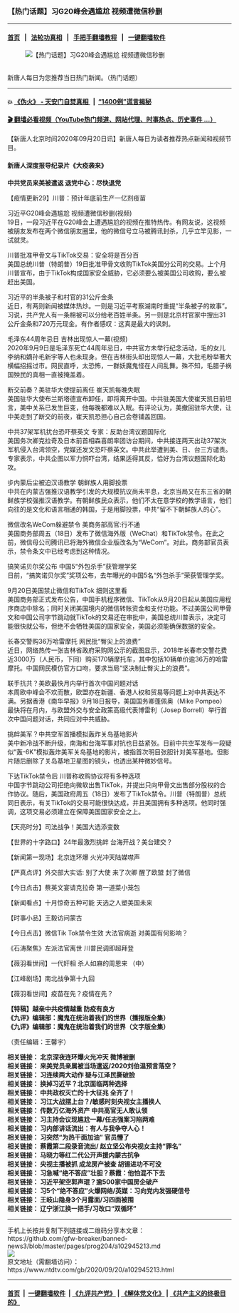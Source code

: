 ### 【热门话题】习G20峰会遇尴尬 视频遭微信秒删
------------------------

#### [首页](https://github.com/gfw-breaker/banned-news3/blob/master/README.md) &nbsp;&nbsp;|&nbsp;&nbsp; [法轮功真相](https://github.com/begood0513/basic/blob/master/README.md)  &nbsp;&nbsp;|&nbsp;&nbsp; [手把手翻墙教程](https://github.com/gfw-breaker/guides/wiki)  &nbsp;&nbsp;|&nbsp;&nbsp; [一键翻墙软件](https://github.com/gfw-breaker/nogfw/blob/master/README.md)  



<div><div class="featured_image">
 <figure>
  <img alt="【热门话题】习G20峰会遇尴尬 视频遭微信秒删" src="https://i.ntdtv.com/assets/uploads/2020/06/45-1-1-800x450.jpg"/>
 </figure><br/>
 <span class="caption">
  新唐人每日为您推荐当日热门新闻。（热门话题）
 </span>
</div>
</div><hr/>

#### 💥 [《伪火》 - 天安门自焚真相 ](http://158.247.195.190:10000/videos/blog/weihuo.html)&nbsp; |&nbsp; [“1400例”谎言揭秘  ](http://158.247.195.190:10000/videos/blog/jiexi1400.html)

#### [ 🎬  翻墙必看视频（YouTube热门频道、网站代理、时事热点、历史事件 ...）](https://github.com/gfw-breaker/links/blob/master/banned.md)

<div><div class="post_content" itemprop="articleBody">
 <p>
  【新唐人北京时间2020年09月20日讯】新唐人每日为读者推荐热点新闻和视频节目。
 </p>
 <h4>
  <strong>
   <ok href="https://www.ntdtv.com/gb/2020/08/06/a102912474.html" rel="noopener" target="_blank">
    新唐人深度报导纪录片《大疫袭来》
   </ok>
  </strong>
 </h4>
 <p>
  <strong>
   <ok href="https://www.ntdtv.com/gb/2020/09/20/a102945154.html" rel="noopener" target="_blank">
    中共党员来美被遣返 退党中心：尽快退党
   </ok>
  </strong>
 </p>
 <p>
  <ok href="https://www.ntdtv.com/gb/2020/09/20/a102944962.html" rel="noopener" target="_blank">
   【疫情更新29】川普：预计年底前生产一亿剂疫苗
  </ok>
 </p>
 <p>
  <ok href="https://www.ntdtv.com/gb/2020/09/20/a102944994.html" rel="noopener" target="_blank">
   习近平G20峰会遇尴尬 视频遭微信秒删(视频)
  </ok>
  <br/>
  19日，一段习近平在G20峰会上遭遇尴尬的视频在推特热传。有网友说，这视频被朋友发布在两个微信朋友圈里，他的微信号立马被腾讯封杀，几乎立竿见影，一试就灵。
 </p>
 <p>
  <ok href="https://www.ntdtv.com/gb/2020/09/20/a102944990.html" rel="noopener" target="_blank">
   川普批准甲骨文与TikTok交易：安全将是百分百
  </ok>
  <br/>
  美国总统川普（特朗普）19日批准甲骨文收购TikTok美国分公司的交易。上个月川普宣布，由于TikTok构成国家安全威胁，它必须要么被美国公司收购，要么被赶出美国。
 </p>
 <p>
  <ok href="https://www.ntdtv.com/gb/2020/09/20/a102945045.html" rel="noopener" target="_blank">
   习近平的半条被子和村官的31公斤金条
  </ok>
  <br/>
  近日，有两则新闻被媒体热炒。一则是习近平考察湖南时重提“半条被子的故事”。习说，共产党人有一条棉被可以分给老百姓半条。另一则是北京村官家中搜出31公斤金条和720万元现金。有作者感叹：这真是最大的讽刺。
 </p>
 <p>
  <ok href="https://www.ntdtv.com/gb/2020/09/20/a102945077.html" rel="noopener" target="_blank">
   毛泽东44周年忌日 吉林出现惊人一幕(视频)
  </ok>
  <br/>
  2020年9月9日是毛泽东死亡44周年忌日，中共官方未举行纪念活动，毛的女儿李纳和嫡孙毛新宇等人也未现身。但在吉林街头却出现惊人一幕，大批毛粉举著大横幅招摇过市。网民直呼，太恐怖，一群妖魔鬼怪在人间乱舞。殊不知，毛腊子祸国殃民的真相一直被掩盖着。
 </p>
 <p>
  <ok href="https://www.ntdtv.com/gb/2020/09/20/a102945080.html" rel="noopener" target="_blank">
   断交前奏？美驻华大使提前离任 崔天凯每晚失眠
  </ok>
  <br/>
  美国驻华大使布兰斯塔德宣布卸任，即将离开中国。中共驻美国大使崔天凯日前坦言，美中关系已发生巨变，他每晚都难以入眠。有评论认为，美撤回驻华大使，让中美走到了断交的前夜，崔天凯恐担心自己会卷铺盖回国。
 </p>
 <p>
  <ok href="https://www.ntdtv.com/gb/2020/09/20/a102945025.html" rel="noopener" target="_blank">
   中共37架军机扰台恐吓蔡英文 专家：反助台湾议题国际化
  </ok>
  <br/>
  美国务次卿克拉奇及日本前首相森喜朗率团访台期间，中共接连两天出动37架次军机侵入台湾领空，党媒还发文恐吓蔡英文。中共此举遭到美、日、台三方谴责。专家表示，中共企图以军力恫吓台湾，结果适得其反，恰好为台湾议题国际化助攻。
 </p>
 <p>
  <ok href="https://www.ntdtv.com/gb/2020/09/20/a102945103.html" rel="noopener" target="_blank">
   步内蒙后尘被迫汉语教学 朝鲜族人用脚投票
  </ok>
  <br/>
  中共在内蒙古强推汉语教学引发的大规模抗议尚未平息，北京当局又在东三省的朝鲜族学校强推汉语教学。有朝鲜族民众表示，他们不太在意学校的教学语言，他们向往的是文化和语言相通的韩国，于是用脚投票，中共“留不下朝鲜族人的心”。
 </p>
 <p>
  <ok href="https://www.ntdtv.com/gb/2020/09/19/a102944787.html" rel="noopener" target="_blank">
   微信改名WeCom躲避禁令 美商务部高官:行不通
  </ok>
  <br/>
  美国商务部周五（18日）发布了微信海外版（WeChat）和TikTok禁令。在此之前，微信母公司腾讯已将海外微信企业版改名为“WeCom”。对此，商务部官员表示，禁令条文中已经考虑到这种情况。
 </p>
 <p>
  <ok href="https://www.ntdtv.com/gb/2020/09/19/a102944873.html" rel="noopener" target="_blank">
   搞笑诺贝尔奖公布 中国5“外包杀手”获管理学奖
  </ok>
  <br/>
  日前，“搞笑诺贝尔奖”奖项公布，去年曝光的中国5名“外包杀手”荣获管理学奖。
 </p>
 <p>
  <ok href="https://www.ntdtv.com/gb/2020/09/19/a102944924.html" rel="noopener" target="_blank">
   9月20日美国禁止微信和TikTok 细则这里看
  </ok>
  <br/>
  美国商务部正式发布公告，中国手机程序微信、TikTok从9月20日起从美国应用程序商店中除名；同时关闭美国境内的微信转账资金和支付功能。不过美国公司甲骨文和中国公司字节跳动就TikTok的交易还在审批中，美国总统川普表示，决定可能很快就公布，但绝不会牺牲美国的国家安全，美国必须能确保数据的安全。
 </p>
 <p>
  <ok href="https://www.ntdtv.com/gb/2020/09/19/a102944844.html" rel="noopener" target="_blank">
   长春交警购36万哈雷摩托 网民批“臀尖上的浪费”
  </ok>
  <br/>
  近日，网络热传一张吉林省政府采购网公示的截图显示，2018年长春市交警花费近3000万（人民币，下同）购买170辆摩托车，其中包括10辆单价逾36万的哈雷摩托。中国网民模仿官方口吻，要求当局“坚决制止臀尖上的浪费”。
 </p>
 <p>
  <ok href="https://www.ntdtv.com/gb/2020/09/19/a102944855.html" rel="noopener" target="_blank">
   联手抗共？美欧最快月内举行首次中国问题对话
  </ok>
  <br/>
  本周欧中峰会不欢而散，欧盟亦在新疆、香港人权和贸易等问题上对中共表达不满。另据香港《南华早报》9月18日报导，美国国务卿蓬佩奥（Mike Pompeo）最快将在月内，与欧盟外交与安全政策高级代表博雷利（Josep Borrell）举行首次中国问题对话，共同应对中共威胁。
 </p>
 <p>
  <ok href="https://www.ntdtv.com/gb/2020/09/19/a102944800.html" rel="noopener" target="_blank">
   挑衅美军？中共空军首播模拟轰炸关岛基地影片
  </ok>
  <br/>
  美中新冷战不断升级，南海和台海军事对抗也日益紧张。日前中共空军发布一段疑似“轰-6K”模拟轰炸美军关岛基地的影片，被指首次明目张胆针对美军基地。但影片随后删除了关岛基地卫星图的镜头，也透出某种微妙信号。
 </p>
 <p>
  <ok href="https://www.ntdtv.com/gb/2020/09/19/a102944803.html" rel="noopener" target="_blank">
   下达TikTok禁令后 川普称收购协议将有多种选项
  </ok>
  <br/>
  中国字节跳动公司拒绝向微软出售TikTok，并提出只向甲骨文出售部分股权的合作协议。随后，美国政府周五（18日）发布了TikTok禁令。川普（特朗普）总统同日表示，有关TikTok的交易可能很快达成，并且美国拥有多种选项。他同时强调，这项交易必须建立在保障美国国家安全之上。
 </p>
 <p>
  <ok href="https://www.ntdtv.com/gb/2020/09/19/a102944935.html" rel="noopener" target="_blank">
   【天亮时分】司法战争！美国大选添变数
  </ok>
 </p>
 <p>
  <ok href="https://www.ntdtv.com/gb/2020/09/19/a102944664.html" rel="noopener" target="_blank">
   【世界的十字路口】24年最激烈挑衅 台海开战？美台建交？
  </ok>
 </p>
 <p>
  <ok href="https://www.ntdtv.com/gb/2020/09/20/a102945204.html" rel="noopener" target="_blank">
   【新闻第一现场】北京连环爆 火光冲天陆媒噤声
  </ok>
 </p>
 <p>
  <ok href="https://www.ntdtv.com/gb/2020/09/20/a102945132.html" rel="noopener" target="_blank">
   【严真点评】外交部大实话: 别了大使 来了次卿 醒了欧盟 封了微信
  </ok>
 </p>
 <p>
  <ok href="https://www.ntdtv.com/gb/2020/09/20/a102944963.html" rel="noopener" target="_blank">
   【今日点击】蔡英文宴请克拉奇 第一道菜小笼包
  </ok>
 </p>
 <p>
  <ok href="https://www.ntdtv.com/gb/2020/09/20/a102944996.html" rel="noopener" target="_blank">
   【新闻看点】十月惊奇五种可能 天选之人塑美国未来
  </ok>
 </p>
 <p>
  <ok href="https://www.ntdtv.com/gb/2020/09/20/a102945180.html" rel="noopener" target="_blank">
   【时事小品】王毅访问蒙古
  </ok>
 </p>
 <p>
  <ok href="https://www.ntdtv.com/gb/2020/09/19/a102944940.html" rel="noopener" target="_blank">
   【今日点击】微信Tik Tok禁令生效 大法官病逝 对美国有何影响？
  </ok>
 </p>
 <p>
  <ok href="https://www.ntdtv.com/gb/2020/09/19/a102944811.html" rel="noopener" target="_blank">
   《石涛聚焦》左派法官离世 川普民调即超拜登
  </ok>
 </p>
 <p>
  <ok href="https://www.ntdtv.com/gb/2020/09/20/a102945185.html" rel="noopener" target="_blank">
   【薇羽看世间】一代奸相 杀人如麻的周恩来 （中）
  </ok>
 </p>
 <p>
  <ok href="https://www.ntdtv.com/gb/2020/09/20/a102945119.html" rel="noopener" target="_blank">
   【江峰剧场】南北战争第十九回
  </ok>
 </p>
 <p>
  <ok href="https://www.ntdtv.com/gb/2020/09/19/a102944616.html" rel="noopener" target="_blank">
   【薇羽看世间】疫苗在先？疫情在先？
  </ok>
 </p>
 <p>
  <strong>
   <ok href="https://www.ntdtv.com/gb/2020/04/23/a102829962.html" rel="noopener" target="_blank">
    【特稿】越亲中共疫情越重 防疫有良方
   </ok>
  </strong>
  <br/>
  <strong>
   <ok href="https://www.ntdtv.com/gb/2019/02/15/a102512426.html" rel="noopener" target="_blank">
    《九评》编辑部：魔鬼在统治着我们的世界（播报版全集）
   </ok>
  </strong>
  <br/>
  <strong>
   <ok href=" https://www.ntdtv.com/gb/2018/06/08/a1378888.html" rel="noopener" target="_blank">
    《九评》编辑部：魔鬼在统治着我们的世界（文字版全集）
   </ok>
  </strong>
 </p>
 <p>
  （责任编辑：王馨宇）
 </p>
 <p>
  <strong>
   相关链接：
   <ok href="https://www.ntdtv.com/gb/2020/09/19/a102944544.html" rel="noopener" target="_blank">
    北京深夜连环爆火光冲天 微博被删
   </ok>
  </strong>
  <br/>
  <strong>
   相关链接：
   <ok href="https://www.ntdtv.com/gb/2020/09/18/a102943664.html" rel="noopener" target="_blank">
    来美党员亲属被当场遣返/2020刘伯温预言落空？
   </ok>
  </strong>
  <br/>
  <strong>
   相关链接：
   <ok href="https://www.ntdtv.com/gb/2020/09/17/a102942866.html" rel="noopener" target="_blank">
    习连续两大动作 疑与江泽民撕破脸
   </ok>
  </strong>
  <br/>
  <strong>
   相关链接：
   <ok href="https://www.ntdtv.com/gb/2020/09/16/a102941989.html" rel="noopener" target="_blank">
    换掉习近平？北京面临两种选择
   </ok>
  </strong>
  <br/>
  <strong>
   相关链接：
   <ok href="https://www.ntdtv.com/gb/2020/09/15/a102940956.html" rel="noopener" target="_blank">
    中共政权灭亡的十大征兆 全齐了！
   </ok>
  </strong>
  <br/>
  <strong>
   相关链接：
   <ok href="https://www.ntdtv.com/gb/2020/09/14/a102940350.html" rel="noopener" target="_blank">
    习江大战摆上台？/敏感时刻央视女主播换人
   </ok>
  </strong>
  <br/>
  <strong>
   相关链接：
   <ok href="https://www.ntdtv.com/gb/2020/09/13/a102939815.html" rel="noopener" target="_blank">
    传数万亿海外资产 中共高官无人敢认领
   </ok>
  </strong>
  <br/>
  <strong>
   相关链接：
   <ok href="https://www.ntdtv.com/gb/2020/09/12/a102939093.html" rel="noopener" target="_blank">
    习主持会议现尴尬一幕/任志强案习陷两难
   </ok>
  </strong>
  <br/>
  <strong>
   相关链接：
   <ok href="https://www.ntdtv.com/gb/2020/09/11/a102938280.html" rel="noopener" target="_blank">
    习内部讲话流出：有人与我争夺人心！
   </ok>
  </strong>
  <br/>
  <strong>
   相关链接：
   <ok href="https://www.ntdtv.com/gb/2020/09/10/a102937501.html" rel="noopener" target="_blank">
    习突然“为热干面加油” 官员懵了
   </ok>
  </strong>
  <br/>
  <strong>
   相关链接：
   <ok href="https://www.ntdtv.com/gb/2020/09/09/a102936654.html" rel="noopener" target="_blank">
    蔡霞第二段录音流出/ 赵立坚公布央视女主持“罪名”
   </ok>
  </strong>
  <br/>
  <strong>
   相关链接：
   <ok href="https://www.ntdtv.com/gb/2020/09/08/a102936052.html" rel="noopener" target="_blank">
    马晓力等红二代公开声援内蒙古抗争
   </ok>
  </strong>
  <br/>
  <strong>
   相关链接：
   <ok href="https://www.ntdtv.com/gb/2020/09/07/a102935362.html" rel="noopener" target="_blank">
    央视主播被抓 成龙房产被查 胡锡进功不可没
   </ok>
  </strong>
  <br/>
  <strong>
   相关链接：
   <ok href="https://www.ntdtv.com/gb/2020/09/06/a102934800.html" rel="noopener" target="_blank">
    习急喊“绝不答应”壮胆？蔡霞：他怕混不下去
   </ok>
  </strong>
  <br/>
  <strong>
   相关链接：
   <ok href="https://www.ntdtv.com/gb/2020/09/05/a102934241.html" rel="noopener" target="_blank">
    习近平架空郭声琨？逾500家中国房企破产
   </ok>
  </strong>
  <br/>
  <strong>
   相关链接：
   <ok href="https://www.ntdtv.com/gb/2020/09/04/a102933494.html" rel="noopener" target="_blank">
    习5个“绝不答应”火爆网络/英媒：习向党内发强硬信号
   </ok>
  </strong>
  <br/>
  <strong>
   相关链接：
   <ok href="https://www.ntdtv.com/gb/2020/09/03/a102932837.html" rel="noopener" target="_blank">
    王岐山隐身3个月露面/习四面被围
   </ok>
  </strong>
  <br/>
  <strong>
   相关链接：
   <ok href="https://www.ntdtv.com/gb/2020/09/02/a102931945.html" rel="noopener" target="_blank">
    辽宁浙江换一把手/习改口“双循环”
   </ok>
  </strong>
 </p>
 <div class="single_ad">
 </div>
</div>
</div>
<hr/>
手机上长按并复制下列链接或二维码分享本文章：<br/>
https://github.com/gfw-breaker/banned-news3/blob/master/pages/prog204/a102945213.md <br/>
<a href='https://github.com/gfw-breaker/banned-news3/blob/master/pages/prog204/a102945213.md'><img src='https://github.com/gfw-breaker/banned-news3/blob/master/pages/prog204/a102945213.md.png'/></a> <br/>
原文地址（需翻墙访问）：https://www.ntdtv.com/gb/2020/09/20/a102945213.html


------------------------
#### [首页](https://github.com/gfw-breaker/banned-news3/blob/master/README.md) &nbsp;|&nbsp; [一键翻墙软件](https://github.com/gfw-breaker/nogfw/blob/master/README.md) &nbsp;| [《九评共产党》](https://github.com/gfw-breaker/9ping.md/blob/master/README.md#九评之一评共产党是什么) | [《解体党文化》](https://github.com/gfw-breaker/jtdwh.md/blob/master/README.md) | [《共产主义的终极目的》](https://github.com/gfw-breaker/gczydzjmd.md/blob/master/README.md)


<img src='http://gfw-breaker.win/banned-news3/pages/prog204/a102945213.md' width='0px' height='0px'/>